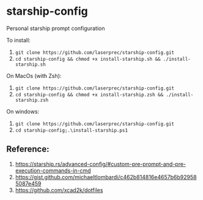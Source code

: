 # starship-config
Personal starship prompt configuration

To install:
1. `git clone https://github.com/laserprec/starship-config.git`
1. `cd starship-config && chmod +x install-starship.sh && ./install-starship.sh`

On MacOs (with Zsh):
1. `git clone https://github.com/laserprec/starship-config.git`
2. `cd starship-config && chmod +x install-starship.zsh && ./install-starship.zsh`

On windows:
1. `git clone https://github.com/laserprec/starship-config.git`
1. `cd starship-config;.\install-starship.ps1`

## Reference:
1. https://starship.rs/advanced-config/#custom-pre-prompt-and-pre-execution-commands-in-cmd
1. https://gist.github.com/michaeltlombardi/c462b814816e4657b6b929585087e459
1. https://github.com/xcad2k/dotfiles
